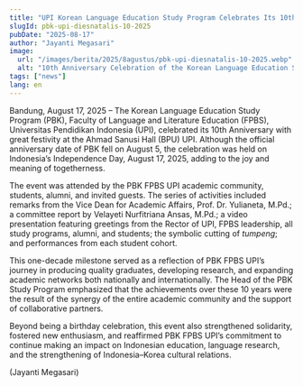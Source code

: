 ```yaml
---
title: "UPI Korean Language Education Study Program Celebrates Its 10th Anniversary with Festivity"
slugId: pbk-upi-diesnatalis-10-2025
pubDate: "2025-08-17"
author: "Jayanti Megasari"
image:
  url: "/images/berita/2025/8agustus/pbk-upi-diesnatalis-10-2025.webp"
  alt: "10th Anniversary Celebration of the Korean Language Education Study Program FPBS UPI"
tags: ["news"]
lang: en
---
```


Bandung, August 17, 2025 – The Korean Language Education Study Program (PBK), Faculty of Language and Literature Education (FPBS), Universitas Pendidikan Indonesia (UPI), celebrated its 10th Anniversary with great festivity at the Ahmad Sanusi Hall (BPU) UPI. Although the official anniversary date of PBK fell on August 5, the celebration was held on Indonesia’s Independence Day, August 17, 2025, adding to the joy and meaning of togetherness.  

The event was attended by the PBK FPBS UPI academic community, students, alumni, and invited guests. The series of activities included remarks from the Vice Dean for Academic Affairs, Prof. Dr. Yulianeta, M.Pd.; a committee report by Velayeti Nurfitriana Ansas, M.Pd.; a video presentation featuring greetings from the Rector of UPI, FPBS leadership, all study programs, alumni, and students; the symbolic cutting of *tumpeng*; and performances from each student cohort.  

This one-decade milestone served as a reflection of PBK FPBS UPI’s journey in producing quality graduates, developing research, and expanding academic networks both nationally and internationally. The Head of the PBK Study Program emphasized that the achievements over these 10 years were the result of the synergy of the entire academic community and the support of collaborative partners.  

Beyond being a birthday celebration, this event also strengthened solidarity, fostered new enthusiasm, and reaffirmed PBK FPBS UPI’s commitment to continue making an impact on Indonesian education, language research, and the strengthening of Indonesia–Korea cultural relations.  

(Jayanti Megasari)
